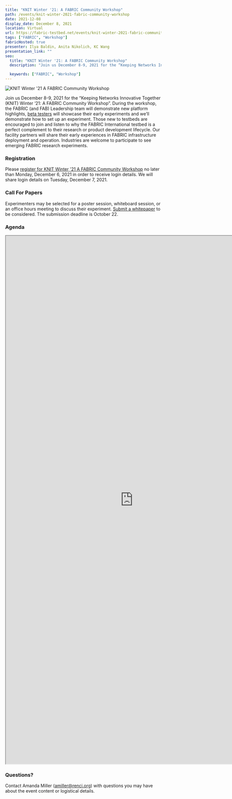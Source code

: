 ```yaml
---
title: "KNIT Winter '21: A FABRIC Community Workshop"
path: /events/knit-winter-2021-fabric-community-workshop
date: 2021-12-08
display_date: December 8, 2021
location: Virtual
url: https://fabric-testbed.net/events/knit-winter-2021-fabric-community-workshop
tags: ["FABRIC", "Workshop"]
fabricHosted: true
presenter: Ilya Baldin, Anita Nikolich, KC Wang
presentation_link: ""
seo:
  title: "KNIT Winter '21: A FABRIC Community Workshop"
  description: "Join us December 8-9, 2021 for the “Keeping Networks Innovative Together (KNIT) Winter ‘21: A FABRIC Community Workshop”. During the workshop, the FABRIC (and FAB) Leadership team will demonstrate new platform highlights, beta testers will showcase their early experiments and we’ll demonstrate how to set up an experiment. Those new to testbeds are encouraged to join and listen to why the FABRIC International testbed is a perfect complement to their research or product development lifecycle. Our facility partners will share their early experiences in FABRIC infrastructure deployment and operation. Industries are welcome to participate to see emerging FABRIC research experiments."

  keywords: ["FABRIC", "Workshop"]
---
```


![KNIT Winter '21 A FABRIC Community Workshop](https://user-images.githubusercontent.com/68300939/135310969-496429ef-1e50-41cf-9970-b1b2f3d69ff2.png)

Join us December 8-9, 2021 for the “Keeping Networks Innovative Together (KNIT) Winter ‘21: A FABRIC Community Workshop”. During the workshop, the FABRIC (and FAB) Leadership team will demonstrate new platform highlights, [beta testers](https://share.hsforms.com/1VKIcNubyQ-eZYNnnivHSSQ3ry9k) will showcase their early experiments and we’ll demonstrate how to set up an experiment. Those new to testbeds are encouraged to join and listen to why the FABRIC International testbed is a perfect complement to their research or product development lifecycle. Our facility partners will share their early experiences in FABRIC infrastructure deployment and operation. Industries are welcome to participate to see emerging FABRIC research experiments.

### **Registration**

Please [register for KNIT Winter '21 A FABRIC Community Workshop](https://forms.gle/MWkehYtnqzgXqBVW8) no later than Monday, December 6, 2021 in order to receive login details. We will share login details on Tuesday, December 7, 2021.

### **Call For Papers**

Experimenters may be selected for a poster session, whiteboard session, or an office hours meeting to discuss their experiment. [Submit a whitepaper](https://forms.gle/Ky9dMaq7ZiUQzYux8) to be considered. The submission deadline is October 22.

### **Agenda**

<iframe src="https://docs.google.com/document/d/e/2PACX-1vRybZKXL4HnPuQZxnl-0i269mfGmT2uwta-JkJ43Zliu6rzf4r5_NMPauxZdw6D4winOAWdQ9gYP_wv/pub?embedded=true" width="820" height="1700"></iframe>

### **Questions?**

Contact Amanda Miller ([amiller@renci.org](mailto:amiller@renci.org)) with questions you may have about the event content or logistical details.
